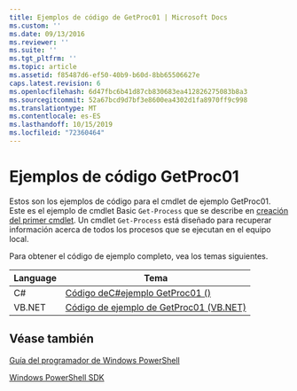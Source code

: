```yaml
---
title: Ejemplos de código de GetProc01 | Microsoft Docs
ms.custom: ''
ms.date: 09/13/2016
ms.reviewer: ''
ms.suite: ''
ms.tgt_pltfrm: ''
ms.topic: article
ms.assetid: f85487d6-ef50-40b9-b60d-8bb65506627e
caps.latest.revision: 6
ms.openlocfilehash: 6d47fbc6b41d87cb830683ea412826275083b8a3
ms.sourcegitcommit: 52a67bcd9d7bf3e8600ea4302d1fa8970ff9c998
ms.translationtype: MT
ms.contentlocale: es-ES
ms.lasthandoff: 10/15/2019
ms.locfileid: "72360464"
---
```

# <a name="getproc01-code-samples"></a>Ejemplos de código GetProc01

Estos son los ejemplos de código para el cmdlet de ejemplo GetProc01. Este es el ejemplo de cmdlet Basic `Get-Process` que se describe en [creación del primer cmdlet](../cmdlet/creating-a-cmdlet-without-parameters.md). Un cmdlet `Get-Process` está diseñado para recuperar información acerca de todos los procesos que se ejecutan en el equipo local.

Para obtener el código de ejemplo completo, vea los temas siguientes.

|Language|Tema|
|--------------|-----------|
|C#|[Código deC#ejemplo GetProc01 ()](./getproc01-csharp-sample-code.md)|
|VB.NET|[Código de ejemplo de GetProc01 (VB.NET)](./getproc01-vb-net-sample-code.md)|

## <a name="see-also"></a>Véase también

[Guía del programador de Windows PowerShell](./windows-powershell-programmer-s-guide.md)

[Windows PowerShell SDK](../windows-powershell-reference.md)